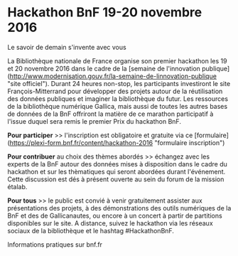 ﻿

Hackathon BnF 19-20 novembre 2016
=================================

Le savoir de demain s'invente avec vous

La Bibliothèque nationale de France organise son premier hackathon les 19 et 20 novembre 2016 dans le cadre de la [semaine de l'innovation publique] (http://www.modernisation.gouv.fr/la-semaine-de-linnovation-publique "site officiel"). Durant 24 heures non-stop, les participants investiront le site François-Mitterrand pour développer des projets autour de la réutilisation des données publiques et imaginer la bibliothèque du futur. Les ressources de la bibliothèque numérique Gallica, mais aussi de toutes les autres bases de données de la BnF offriront la matière de ce marathon participatif à l'issue duquel sera remis le premier Prix du hackathon BnF.

**Pour participer** >> l'inscription est obligatoire et gratuite via ce [formulaire]
 (https://plexi-form.bnf.fr/content/hackathon-2016 "formulaire inscription")

**Pour contribuer** au choix des thèmes abordés >> échangez avec les experts de la BnF autour des données mises à disposition dans le cadre du hackathon et sur les thèmatiques qui seront abordées durant l'événement. Cette discussion est dés à présent ouverte au sein du forum de la mission étalab.

**Pour tous** >> le public est convié à venir gratuitement assister aux présentations des projets, à des démonstrations des outils numériques de la BnF et des <trouvailles> de Gallicanautes, ou encore à un concert à partir de partitions disponibles sur le site. A distance, suivez le hackathon via les réseaux sociaux de la bibliothèque et le hashtag #HackathonBnF.

Informations pratiques sur bnf.fr
